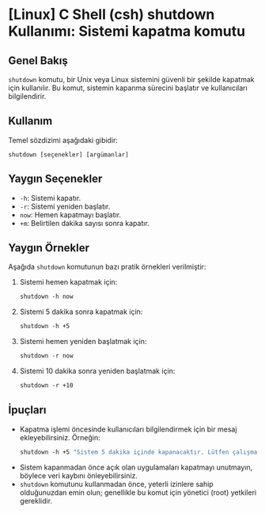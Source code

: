 # [Linux] C Shell (csh) shutdown Kullanımı: Sistemi kapatma komutu

## Genel Bakış
`shutdown` komutu, bir Unix veya Linux sistemini güvenli bir şekilde kapatmak için kullanılır. Bu komut, sistemin kapanma sürecini başlatır ve kullanıcıları bilgilendirir.

## Kullanım
Temel sözdizimi aşağıdaki gibidir:
```
shutdown [seçenekler] [argümanlar]
```

## Yaygın Seçenekler
- `-h`: Sistemi kapatır.
- `-r`: Sistemi yeniden başlatır.
- `now`: Hemen kapatmayı başlatır.
- `+m`: Belirtilen dakika sayısı sonra kapatır.

## Yaygın Örnekler
Aşağıda `shutdown` komutunun bazı pratik örnekleri verilmiştir:

1. Sistemi hemen kapatmak için:
   ```csh
   shutdown -h now
   ```

2. Sistemi 5 dakika sonra kapatmak için:
   ```csh
   shutdown -h +5
   ```

3. Sistemi hemen yeniden başlatmak için:
   ```csh
   shutdown -r now
   ```

4. Sistemi 10 dakika sonra yeniden başlatmak için:
   ```csh
   shutdown -r +10
   ```

## İpuçları
- Kapatma işlemi öncesinde kullanıcıları bilgilendirmek için bir mesaj ekleyebilirsiniz. Örneğin:
  ```csh
  shutdown -h +5 "Sistem 5 dakika içinde kapanacaktır. Lütfen çalışmanızı kaydedin."
  ```
- Sistem kapanmadan önce açık olan uygulamaları kapatmayı unutmayın, böylece veri kaybını önleyebilirsiniz.
- `shutdown` komutunu kullanmadan önce, yeterli izinlere sahip olduğunuzdan emin olun; genellikle bu komut için yönetici (root) yetkileri gereklidir.